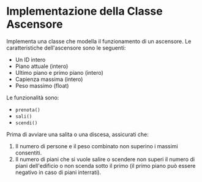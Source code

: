 # Implementazione della Classe Ascensore

Implementa una classe che modella il funzionamento di un ascensore. Le caratteristiche dell'ascensore sono le seguenti:

- Un ID intero
- Piano attuale (intero)
- Ultimo piano e primo piano (intero)
- Capienza massima (intero)
- Peso massimo (float)

Le funzionalità sono:
- `prenota()`
- `sali()`
- `scendi()`

Prima di avviare una salita o una discesa, assicurati che:

1. Il numero di persone e il peso combinato non superino i massimi consentiti.
2. Il numero di piani che si vuole salire o scendere non superi il numero di piani dell'edificio o non scenda sotto il primo (il primo piano può essere negativo in caso di piani interrati).